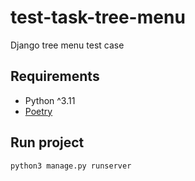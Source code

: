 # test-task-tree-menu
Django tree menu test case

## Requirements 
- Python ^3.11
- [Poetry](https://python-poetry.org/)

## Run project
```bash
python3 manage.py runserver
```
